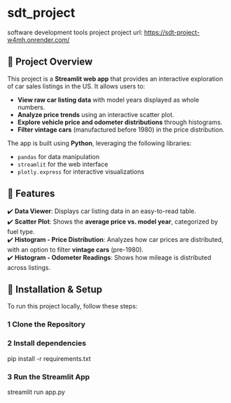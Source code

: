 # sdt_project
software development tools project
project url: https://sdt-project-w4mh.onrender.com/

## 📌 Project Overview
This project is a **Streamlit web app** that provides an interactive exploration of car sales listings in the US. It allows users to:
- **View raw car listing data** with model years displayed as whole numbers.
- **Analyze price trends** using an interactive scatter plot.
- **Explore vehicle price and odometer distributions** through histograms.
- **Filter vintage cars** (manufactured before 1980) in the price distribution.

The app is built using **Python**, leveraging the following libraries:
- `pandas` for data manipulation
- `streamlit` for the web interface
- `plotly.express` for interactive visualizations

## 🚀 Features
✔️ **Data Viewer**: Displays car listing data in an easy-to-read table.  
✔️ **Scatter Plot**: Shows the **average price vs. model year**, categorized by fuel type.  
✔️ **Histogram - Price Distribution**: Analyzes how car prices are distributed, with an option to filter **vintage cars** (pre-1980).  
✔️ **Histogram - Odometer Readings**: Shows how mileage is distributed across listings.  

## 🔧 Installation & Setup
To run this project locally, follow these steps:

### **1️ Clone the Repository**
### **2 Install dependencies**
pip install -r requirements.txt
### **3 Run the Streamlit App**
streamlit run app.py



